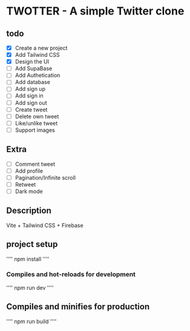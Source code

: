 # TWOTTER - A simple Twitter clone

## todo
- [x] Create a new project
- [x] Add Tailwind CSS
- [x] Design the UI
- [ ] Add SupaBase
- [ ] Add Authetication
- [ ] Add database
- [ ] Add sign up 
- [ ] Add sign in 
- [ ] Add sign out
- [ ] Create tweet
- [ ] Delete own tweet
- [ ] Like/unlike tweet
- [ ] Support images

## Extra
- [ ] Comment tweet
- [ ] Add profile
- [ ] Pagination/Infinite scroll
- [ ] Retweet
- [ ] Dark mode

## Description
Vite + Tailwind CSS + Firebase

## project setup

''''
npm install
''''

### Compiles and hot-reloads for development

''''
npm run dev
''''

## Compiles and minifies for production

''''
npm run build
''''
